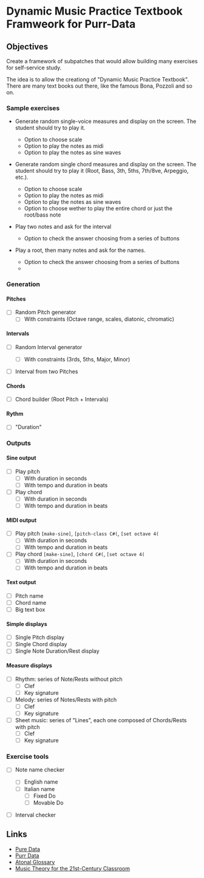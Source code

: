 Dynamic Music Practice Textbook Framweork for Purr-Data
=======================================================

## Objectives

Create a framework of subpatches that would allow building many exercises for self-service study.

The idea is to allow the creationg of "Dynamic Music Practice Textbook".
There are many text books out there, like the famous Bona, Pozzoli and so on.

### Sample exercises
- Generate random single-voice measures and display on the screen. The student should try to play it.
  - Option to choose scale
  - Option to play the notes as midi
  - Option to play the notes as sine waves


- Generate random single chord measures and display on the screen. The student should try to play it (Root, Bass, 3th, 5ths, 7th/8ve, Arpeggio, etc.).
  - Option to choose scale
  - Option to play the notes as midi
  - Option to play the notes as sine waves
  - Option to choose wether to play the entire chord or just the root/bass note


- Play two notes and ask for the interval
  - Option to check the answer choosing from a series of buttons

- Play a root, then many notes and ask for the names.
  - Option to check the answer choosing from a series of buttons
  - 


### Generation 
#### Pitches
- [ ] Random Pitch generator
  - [ ] With constraints (Octave range, scales, diatonic, chromatic)

#### Intervals
- [ ] Random Interval generator
  - [ ] With constraints (3rds, 5ths, Major, Minor)
- [ ] Interval from two Pitches


#### Chords
- [ ] Chord builder (Root Pitch + Intervals)


#### Rythm
- [ ] "Duration"

### Outputs

#### Sine output
- [ ] Play pitch
  - [ ] With duration in seconds
  - [ ] With tempo and duration in beats
- [ ] Play chord
  - [ ] With duration in seconds
  - [ ] With tempo and duration in beats

#### MIDI output
- [ ] Play pitch `[make-sine]`, `[pitch-class C#(`, `[set octave 4(`
  - [ ] With duration in seconds
  - [ ] With tempo and duration in beats
- [ ] Play chord `[make-sine]`, `[chord C#(`, `[set octave 4(`
  - [ ] With duration in seconds
  - [ ] With tempo and duration in beats

#### Text output
- [ ] Pitch name
- [ ] Chord name
- [ ] Big text box

#### Simple displays
- [ ] Single Pitch display
- [ ] Single Chord display
- [ ] Single Note Duration/Rest display

#### Measure displays
- [ ] Rhythm: series of Note/Rests without pitch
  - [ ] Clef
  - [ ] Key signature
- [ ] Melody: series of Notes/Rests with pitch
  - [ ] Clef
  - [ ] Key signature

- [ ] Sheet music: series of "Lines", each one composed of Chords/Rests with pitch
  - [ ] Clef
  - [ ] Key signature

### Exercise tools
- [ ] Note name checker
  - [ ] English name
  - [ ] Italian name
    - [ ] Fixed Do
    - [ ] Movable Do
- [ ] Interval checker


## Links

- [Pure Data](https://puredata.info/)
- [Purr Data](https://agraef.github.io/purr-data/)
- [Atonal Glossary](http://elliotthauser.com/openmusictheory/atonalGlossary.html#:~:text=interval%20class%20%E2%80%93%20The%20number%20of,concerned%20only%20with%20pitch%20classes.)
- [Music Theory for the 21st-Century Classroom](https://musictheory.pugetsound.edu/mt21c/MusicTheory.html)
